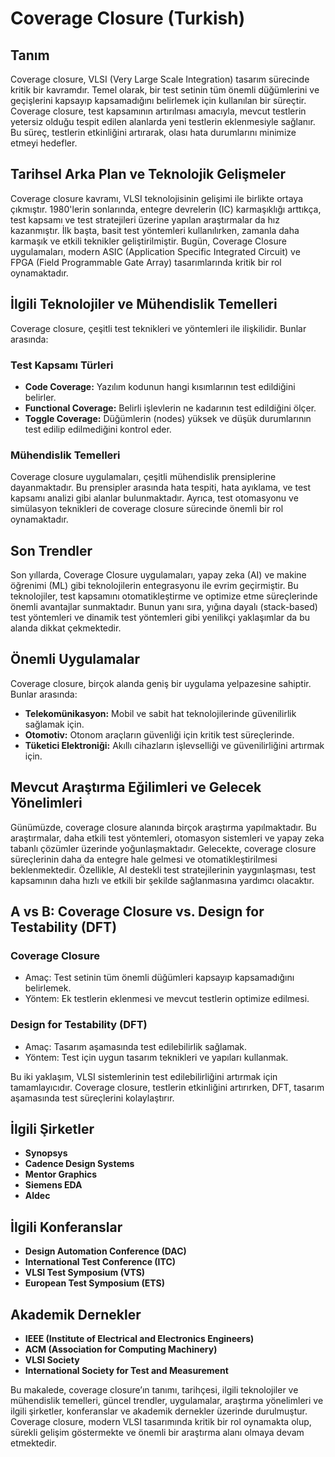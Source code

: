 # Coverage Closure (Turkish)

## Tanım

Coverage closure, VLSI (Very Large Scale Integration) tasarım sürecinde kritik bir kavramdır. Temel olarak, bir test setinin tüm önemli düğümlerini ve geçişlerini kapsayıp kapsamadığını belirlemek için kullanılan bir süreçtir. Coverage closure, test kapsamının artırılması amacıyla, mevcut testlerin yetersiz olduğu tespit edilen alanlarda yeni testlerin eklenmesiyle sağlanır. Bu süreç, testlerin etkinliğini artırarak, olası hata durumlarını minimize etmeyi hedefler.

## Tarihsel Arka Plan ve Teknolojik Gelişmeler

Coverage closure kavramı, VLSI teknolojisinin gelişimi ile birlikte ortaya çıkmıştır. 1980'lerin sonlarında, entegre devrelerin (IC) karmaşıklığı arttıkça, test kapsamı ve test stratejileri üzerine yapılan araştırmalar da hız kazanmıştır. İlk başta, basit test yöntemleri kullanılırken, zamanla daha karmaşık ve etkili teknikler geliştirilmiştir. Bugün, Coverage Closure uygulamaları, modern ASIC (Application Specific Integrated Circuit) ve FPGA (Field Programmable Gate Array) tasarımlarında kritik bir rol oynamaktadır.

## İlgili Teknolojiler ve Mühendislik Temelleri

Coverage closure, çeşitli test teknikleri ve yöntemleri ile ilişkilidir. Bunlar arasında:

### Test Kapsamı Türleri

- **Code Coverage:** Yazılım kodunun hangi kısımlarının test edildiğini belirler.
- **Functional Coverage:** Belirli işlevlerin ne kadarının test edildiğini ölçer.
- **Toggle Coverage:** Düğümlerin (nodes) yüksek ve düşük durumlarının test edilip edilmediğini kontrol eder.

### Mühendislik Temelleri

Coverage closure uygulamaları, çeşitli mühendislik prensiplerine dayanmaktadır. Bu prensipler arasında hata tespiti, hata ayıklama, ve test kapsamı analizi gibi alanlar bulunmaktadır. Ayrıca, test otomasyonu ve simülasyon teknikleri de coverage closure sürecinde önemli bir rol oynamaktadır.

## Son Trendler

Son yıllarda, Coverage Closure uygulamaları, yapay zeka (AI) ve makine öğrenimi (ML) gibi teknolojilerin entegrasyonu ile evrim geçirmiştir. Bu teknolojiler, test kapsamını otomatikleştirme ve optimize etme süreçlerinde önemli avantajlar sunmaktadır. Bunun yanı sıra, yığına dayalı (stack-based) test yöntemleri ve dinamik test yöntemleri gibi yenilikçi yaklaşımlar da bu alanda dikkat çekmektedir.

## Önemli Uygulamalar

Coverage closure, birçok alanda geniş bir uygulama yelpazesine sahiptir. Bunlar arasında:

- **Telekomünikasyon:** Mobil ve sabit hat teknolojilerinde güvenilirlik sağlamak için.
- **Otomotiv:** Otonom araçların güvenliği için kritik test süreçlerinde.
- **Tüketici Elektroniği:** Akıllı cihazların işlevselliği ve güvenilirliğini artırmak için.

## Mevcut Araştırma Eğilimleri ve Gelecek Yönelimleri

Günümüzde, coverage closure alanında birçok araştırma yapılmaktadır. Bu araştırmalar, daha etkili test yöntemleri, otomasyon sistemleri ve yapay zeka tabanlı çözümler üzerinde yoğunlaşmaktadır. Gelecekte, coverage closure süreçlerinin daha da entegre hale gelmesi ve otomatikleştirilmesi beklenmektedir. Özellikle, AI destekli test stratejilerinin yaygınlaşması, test kapsamının daha hızlı ve etkili bir şekilde sağlanmasına yardımcı olacaktır.

## A vs B: Coverage Closure vs. Design for Testability (DFT)

### Coverage Closure

- Amaç: Test setinin tüm önemli düğümleri kapsayıp kapsamadığını belirlemek.
- Yöntem: Ek testlerin eklenmesi ve mevcut testlerin optimize edilmesi.

### Design for Testability (DFT)

- Amaç: Tasarım aşamasında test edilebilirlik sağlamak.
- Yöntem: Test için uygun tasarım teknikleri ve yapıları kullanmak.

Bu iki yaklaşım, VLSI sistemlerinin test edilebilirliğini artırmak için tamamlayıcıdır. Coverage closure, testlerin etkinliğini artırırken, DFT, tasarım aşamasında test süreçlerini kolaylaştırır.

## İlgili Şirketler

- **Synopsys**
- **Cadence Design Systems**
- **Mentor Graphics**
- **Siemens EDA**
- **Aldec**

## İlgili Konferanslar

- **Design Automation Conference (DAC)**
- **International Test Conference (ITC)**
- **VLSI Test Symposium (VTS)**
- **European Test Symposium (ETS)**

## Akademik Dernekler

- **IEEE (Institute of Electrical and Electronics Engineers)**
- **ACM (Association for Computing Machinery)**
- **VLSI Society**
- **International Society for Test and Measurement** 

Bu makalede, coverage closure’ın tanımı, tarihçesi, ilgili teknolojiler ve mühendislik temelleri, güncel trendler, uygulamalar, araştırma yönelimleri ve ilgili şirketler, konferanslar ve akademik dernekler üzerinde durulmuştur. Coverage closure, modern VLSI tasarımında kritik bir rol oynamakta olup, sürekli gelişim göstermekte ve önemli bir araştırma alanı olmaya devam etmektedir.